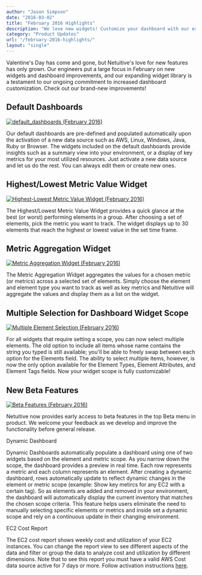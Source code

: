 ```yaml
---
author: "Jason Simpson"
date: "2016-03-02"
title: "February 2016 Highlights"
description: "We love new widgets! Customize your dashboard with our expanding widget library. Don't miss this and February's other new features!"
category: "Product Updates"
url: "/february-2016-highlights/"
layout: "single"
---
```

Valentine's Day has come and gone, but Netuitive's love for new features has only grown. Our engineers put a large focus in February on new widgets and dashboard improvements, and our expanding widget library is a testament to our ongoing commitment to increased dashboard customization. Check out our brand-new improvements!

Default Dashboards
------------------

[![default_dashboards (February 2016)](https://s3-us-west-2.amazonaws.com/com-netuitive-app-usw2-public/wp-content/uploads/2016/03/Default_Dashboards-1024x509.jpg)](https://s3-us-west-2.amazonaws.com/com-netuitive-app-usw2-public/wp-content/uploads/2016/03/Default_Dashboards-1024x509.jpg)

Our default dashboards are pre-defined and populated automatically upon the activation of a new data source such as AWS, Linux, Windows, Java, Ruby or Browser. The widgets included on the default dashboards provide insights such as a summary view into your environment, or a display of key metrics for your most utilized resources. Just activate a new data source and let us do the rest. You can always edit them or create new ones.

Highest/Lowest Metric Value Widget
----------------------------------

[![Highest-Lowest Metric Value Widget (February 2016)](https://s3-us-west-2.amazonaws.com/com-netuitive-app-usw2-public/wp-content/uploads/2016/03/Highest_Lowest_Metric_Value_Widget-1024x717.jpg)](https://s3-us-west-2.amazonaws.com/com-netuitive-app-usw2-public/wp-content/uploads/2016/03/Highest_Lowest_Metric_Value_Widget-1024x717.jpg)

The Highest/Lowest Metric Value Widget provides a quick glance at the best (or worst) performing elements in a group. After choosing a set of elements, pick the metric you want to track. The widget displays up to 30 elements that reach the highest or lowest value in the set time frame.

Metric Aggregation Widget
-------------------------

[![Metric Aggregation Widget (February 2016)](https://s3-us-west-2.amazonaws.com/com-netuitive-app-usw2-public/wp-content/uploads/2016/03/MetricAggregationWidget.jpg)](https://s3-us-west-2.amazonaws.com/com-netuitive-app-usw2-public/wp-content/uploads/2016/03/MetricAggregationWidget.jpg)

The Metric Aggregation Widget aggregates the values for a chosen metric (or metrics) across a selected set of elements. Simply choose the element and element type you want to track as well as key metrics and Netuitive will aggregate the values and display them as a list on the widget.

Multiple Selection for Dashboard Widget Scope
---------------------------------------------

[![Multiple Element Selection (February 2016)](https://s3-us-west-2.amazonaws.com/com-netuitive-app-usw2-public/wp-content/uploads/2016/03/MultipleElementSelection-1.jpg)](https://s3-us-west-2.amazonaws.com/com-netuitive-app-usw2-public/wp-content/uploads/2016/03/MultipleElementSelection-1.jpg)

For all widgets that require setting a scope, you can now select multiple elements. The old option to include all items whose name contains the string you typed is still available; you'll be able to freely swap between each option for the Elements field. The ability to select multiple items, however, is now the only option available for the Element Types, Element Attributes, and Element Tags fields. Now your widget scope is fully customizable!

New Beta Features
-----------------

[![Beta Features (February 2016)](https://s3-us-west-2.amazonaws.com/com-netuitive-app-usw2-public/wp-content/uploads/2016/03/Dynamic_Features-1024x463.jpg)](https://s3-us-west-2.amazonaws.com/com-netuitive-app-usw2-public/wp-content/uploads/2016/03/Dynamic_Features-1024x463.jpg)

Netuitive now provides early access to beta features in the top Beta menu in product. We welcome your feedback as we develop and improve the functionality before general release.

Dynamic Dashboard

Dynamic Dashboards automatically populate a dashboard using one of two widgets based on the element and metric scope. As you narrow down the scope, the dashboard provides a preview in real time. Each row represents a metric and each column represents an element. After creating a dynamic dashboard, rows automatically update to reflect dynamic changes in the element or metric scope (example: Show key metircs for any EC2 with a certain tag). So as elements are added and removed in your environment, the dashboard will automatically display the current inventory that matches the chosen scope criteria. This feature helps users eliminate the need to manually selecting specific elements or metrics and inside set a dynamic scope and rely on a continuous update in their changing environment.

EC2 Cost Report

The EC2 cost report shows weekly cost and utilization of your EC2 instances. You can change the report view to see different aspects of the data and filter or group the data to analyze cost and utilization by different dimensions. Note that to see this report you must have a valid AWS Cost data source active for 7 days or more. Follow activation instructions [here](https://help.netuitive.com/Content/Misc/Datasources/new_aws_cost_datasource.htm).
